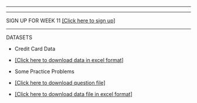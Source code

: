 ---------------------------------
---------------------------------
SIGN UP FOR WEEK 11  [[Click here to sign up]](https://docs.google.com/forms/d/e/1FAIpQLSe6PJL8m2PsRnuBuGUfwGbVX_F0Dzs0317dW6ZXfrGARF3ksA/viewform?usp=pp_url)

---------------------------------


DATASETS 

- Credit Card Data 

 * [[Click here to download data in excel format]](https://www.dropbox.com/sh/zm9grjzo5z9zsqx/AABYuGUZce0LrLScxP2ZbtF8a?dl=1)

<!--2. Shirts Data
 * [[Click here to download question file]](https://www.dropbox.com/s/7237v845qpbharc/shirts.pdf?dl=1) 
 * [[Click here to download data file in excel format]](https://www.dropbox.com/s/dmkv4dc2cv6syrj/shirts.xlsx?dl=1)
-->

- Some Practice Problems 

 * [[Click here to download question file]](https://www.dropbox.com/s/1tinkaiahrmubq1/practice.pdf?dl=1) 

 * [[Click here to download data file in excel format]](https://www.dropbox.com/s/87so2ole34ad6ob/practice-data.xlsx?dl=1)





